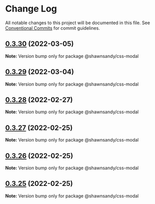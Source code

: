 # Change Log

All notable changes to this project will be documented in this file.
See [Conventional Commits](https://conventionalcommits.org) for commit guidelines.

## [0.3.30](https://github.com/shawn-sandy/ideas/compare/@shawnsandy/css-modal@0.3.29...@shawnsandy/css-modal@0.3.30) (2022-03-05)

**Note:** Version bump only for package @shawnsandy/css-modal





## [0.3.29](https://github.com/shawn-sandy/ideas/compare/@shawnsandy/css-modal@0.3.28...@shawnsandy/css-modal@0.3.29) (2022-03-04)

**Note:** Version bump only for package @shawnsandy/css-modal





## [0.3.28](https://github.com/shawn-sandy/ideas/compare/@shawnsandy/css-modal@0.3.27...@shawnsandy/css-modal@0.3.28) (2022-02-27)

**Note:** Version bump only for package @shawnsandy/css-modal






## [0.3.27](https://github.com/shawn-sandy/ideas/compare/@shawnsandy/css-modal@0.3.26...@shawnsandy/css-modal@0.3.27) (2022-02-25)

**Note:** Version bump only for package @shawnsandy/css-modal





## [0.3.26](https://github.com/shawn-sandy/ideas/compare/@shawnsandy/css-modal@0.3.24...@shawnsandy/css-modal@0.3.26) (2022-02-25)

**Note:** Version bump only for package @shawnsandy/css-modal





## [0.3.25](https://github.com/shawn-sandy/ideas/compare/@shawnsandy/css-modal@0.3.24...@shawnsandy/css-modal@0.3.25) (2022-02-25)

**Note:** Version bump only for package @shawnsandy/css-modal

